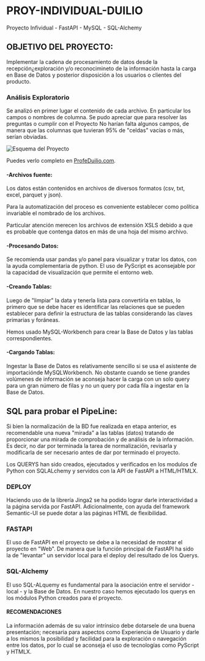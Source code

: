 # PROY-INDIVIDUAL-DUILIO
Proyecto Infividual - FastAPI - MySQL - SQL-Alchemy 

## OBJETIVO DEL PROYECTO:

Implementar la cadena de procesamiento de datos desde la recepción¿exploración y/o reconocimineto de la información hasta la carga en Base de Datos y posterior disposición a los usuarios o clientes del producto.

### Análisis Exploratorio
Se analizó en primer lugar el contenido de cada archivo. En particular los campos o nombres de columna.
Se pudo apreciar que para resolver las preguntas o cumplir con el Proyecto No harían falta algunos campos, de manera que las columnas que tuvieran 95% de "celdas" vacías o más, serían obviadas.

![Esquema del Proyecto](https://python.profeduilio.com/flujo-proyecto-duilio.jpg)

Puedes verlo completo en [ProfeDuilio.com](https://python.profeduilio.com/flujo-proyecto-duilio.html).

#### -**Archivos fuente**:
Los datos están contenidos en archivos de diversos formatos (csv, txt, excel, parquet y json). 

Para la automatización del proceso es conveniente establecer como política invariable el nombrado de los archivos.

Particular atención merecen los archivos de extensión XSLS debido a que es probable que contenga datos en más de una hoja del mismo archivo.

#### -**Procesando Datos**:
Se recomienda usar pandas y/o panel para visualizar y tratar los datos, con la ayuda complementaria de python.
El uso de PyScript es aconsejable por la capacidad de visualización que permite el entorno web.

#### -**Creando Tablas**:

Luego de "limpiar" la data y tenerla lista para convertirla en tablas, lo primero que se debe hacer es identificar las relaciones que se pueden establecer para definir la estructura de las tablas considerando las claves primarias y foráneas.

Hemos usado MySQL-Workbench para crear la Base de Datos y las tablas correspondientes.

#### -**Cargando Tablas**:
Ingestar la Base de Datos es relativamente sencillo si se usa el asistente de importaciónde MySQLWorkbench.
No obstante cuando se tiene grandes volúmenes de información se aconseja hacer la carga con un solo query para un gran número de filas y no un query por cada fila a ingestar en la Base de Datos.

## SQL para probar el PipeLine:
Si bien la normalización de la BD fue realizada en etapa anterior, es recomendable una nueva "mirada" a las tablas (datos) tratando de proporcionar una mirada de comprobación y de análisis de la información.
Es decir, no dar por terminada la tarea de normalización, revisarla y modificarla de ser necesario antes de dar por terminado el proyecto.

Los QUERYS han sido creados, ejecutados y verificados en los modulos ďe Python con SQLALchemy y servidos con la API de FastAPI a HTML/HTMLX.

### DEPLOY
Haciendo uso de la librería Jinga2 se ha podido lograr darle interactividad a la página servida por FastAPI.
Adicionalmente, con ayuda del framework Semantic-UI se puede dotar a las páginas HTML de flexibilidad.

### FASTAPI
El uso de FastAPI en el proyecto se debe a la necesidad de mostrar el proyecto en "Web".
De manera que la función principal de FastAPI ha sido la de "levantar" un servidor local para el deploy del resultado de los Querys.


### SQL-Alchemy
El uso SQL-ALquemy es fundamental para la asociación entre el servidor - local - y la Base de Datos.
En nuestro caso hemos ejecutado los querys  en los módulos Python creados para el proyecto.


#### RECOMENDACIONES
La información además de su valor intrínsico debe dotarsele de una buena presentación; necesaria para aspectos como Experiencia de Usuario y darle a los mismos la posibilidad y facilidad para la exploración o navegación entre los datos, por lo cual se aconseja el uso de tecnologías como PyScript y HTMLX.
